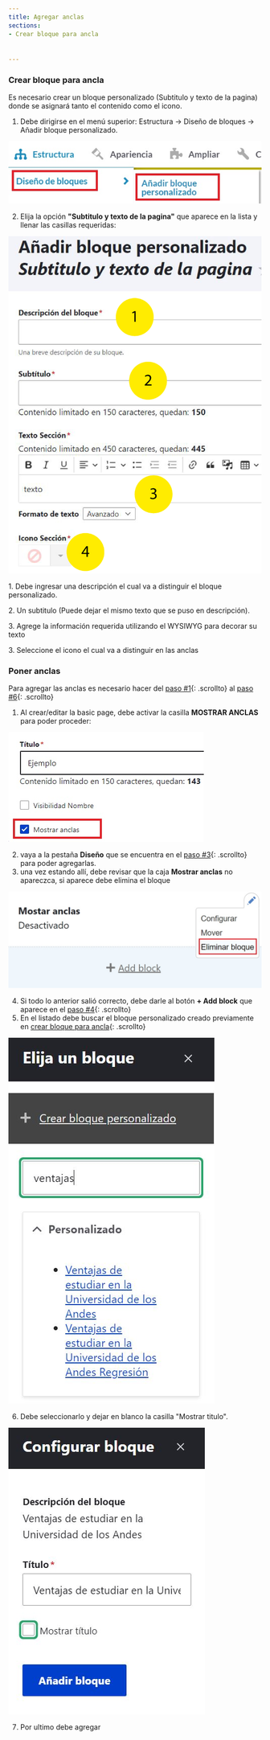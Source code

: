 ```yaml
---
title: Agregar anclas
sections:
- Crear bloque para ancla


---
```


### Crear bloque para ancla

Es necesario crear un bloque personalizado (Subtitulo y texto de la pagina) donde se asignará tanto el contenido como el icono.

1. Debe dirigirse en el menú superior: Estructura → Diseño de bloques → Añadir bloque personalizado.
<a href="assets/images/pagina/anclas_6.jpg" data-magnify="gallery">
    <img class="rounded" src="assets/images/pagina/anclas_6.jpg" alt="Anclas 1" class="col-sm-6" />
</a>

2. Elija la opción **"Subtitulo y texto de la pagina"** que aparece en la lista y llenar las casillas requeridas:

<div class="row mt-2">
<div class="col-md-6 col-sm-6 col-xs-12">
<a href="asssets/images/pagina/anclas_5.jpg" data-magnify="gallery" class="mask">
    <img class="img-responsive rounded" src="assets/images/pagina/anclas_5.jpg" alt="Contenido de Subtitulo y texto de la pagina" />
</a>
</div>
<div class="col-md-6 col-sm-6 col-xs-12">
<p>1. Debe ingresar una descripción el cual va a distinguir el bloque personalizado.</p>
<p>2. Un subtitulo (Puede dejar el mismo texto que se puso en descripción).</p>
<p>3. Agrege la información requerida utilizando el WYSIWYG para decorar su texto</p>
<p>3. Seleccione el icono el cual va a distinguir en las anclas</p>
</div>
</div>

### Poner anclas
Para agregar las anclas es necesario hacer del [paso #1](#paso-1){: .scrollto} al [paso #6](#paso-6){: .scrollto}

1. Al crear/editar la basic page, debe activar la casilla **MOSTRAR ANCLAS** para poder proceder:
<a href="assets/images/pagina/anclas_1.jpg" data-magnify="gallery">
    <img class="rounded" src="assets/images/pagina/anclas_1.jpg" alt="Anclas 1" class="col-sm-6" />
</a>

2. vaya a la pestaña **Diseño** que se encuentra en el [paso #3](#paso-3){: .scrollto} para poder agregarlas.
3. una vez estando allí, debe revisar que la caja **Mostrar anclas** no apareczca, si aparece debe elimina el bloque
<a href="assets/images/pagina/anclas_2.jpg" data-magnify="gallery">
    <img class="rounded" src="assets/images/pagina/anclas_2.jpg" alt="Anclas 2" class="col-sm-6" />
</a>

4. Si todo lo anterior salió correcto, debe darle al botón **+ Add block** que aparece en el [paso #4](#paso-4){: .scrollto}
5. En el listado debe buscar el bloque personalizado creado previamente en [crear bloque para ancla](#crear-bloque-para-ancla){: .scrollto}
<a href="assets/images/pagina/img_7.jpg" data-magnify="gallery">
    <img class="rounded" src="assets/images/pagina/img_7.jpg" alt="Agregar bloque a contenido" class="col-sm-6" />
</a>

6. Debe seleccionarlo y dejar en blanco la casilla "Mostrar titulo".
<a href="assets/images/pagina/img_8.jpg" data-magnify="gallery">
    <img class="rounded" src="assets/images/pagina/img_8.jpg" alt="Agregar bloque a contenido 2" class="col-sm-6" />
</a>

7. Por ultimo debe agregar



